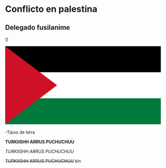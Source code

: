 # Conflicto en palestina

## Delegado fusilanime

()

![Flag_of_Palestine_(original_version).svg.png](img/Flag_of_Palestine_%28original_version%29.svg.png)


-Tipos de letra

**TURKIISHH ARRUS PUCHUCHUU**

*TURKIISHH ARRUS PUCHUCHUU*

~~TURKIISHH ARRUS PUCHUCHUU~~
kln